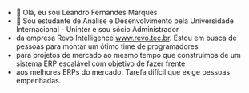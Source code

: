 - 👋 Olá, eu sou Leandro Fernandes Marques
- 🌱 Sou estudante de Análise e Desenvolvimento pela Universidade Internacional - Uninter e sou sócio Administrador
- da empresa Revo Intelligence www.revo.tec.br. Estou em busca de pessoas para montar um ótimo time de programadores
- para projetos de mercado ao mesmo tempo que construimos de um sistema ERP escalável com objetivo de fazer frente
- aos melhores ERPs do mercado. Tarefa difícil que exige pessoas empenhadas.


<!---
leandromarques1978/leandromarques1978 é meu repositótório com projetos que demonstrarão o meu aprendizado no mundo
da análise e desenvolvimento de sistemas.
--->
